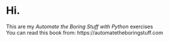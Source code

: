 <h1>Hi.</h1>
This are my <em>Automate the Boring Stuff with Python</em> exercises <br>
You can read this book from:
https://automatetheboringstuff.com
